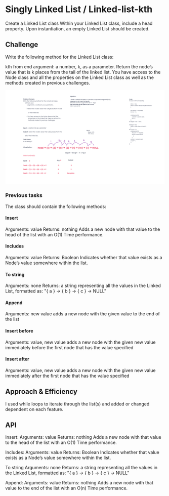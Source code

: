 # Singly Linked List / Linked-list-kth

Create a Linked List class
Within your Linked List class, include a head property.
Upon instantiation, an empty Linked List should be created.

## Challenge

Write the following method for the Linked List class:

kth from end
argument: a number, k, as a parameter.
Return the node’s value that is k places from the tail of the linked list.
You have access to the Node class and all the properties on the Linked List class as well as the methods created in previous challenges.

![UML](../assets/linked-list-kth.png)

### Previous tasks

The class should contain the following methods:

#### Insert

  Arguments: value
  Returns: nothing
  Adds a new node with that value to the head of the list with an O(1) Time performance.

#### Includes

  Arguments: value
  Returns: Boolean
  Indicates whether that value exists as a Node’s value somewhere within the list.

#### To string

  Arguments: none
  Returns: a string representing all the values in the Linked List, formatted as:
  "{ a } -> { b } -> { c } -> NULL"

#### Append

  Arguments: new value
  adds a new node with the given value to the end of the list

#### Insert before

  Arguments: value, new value
  adds a new node with the given new value immediately before the first node that has the value specified

#### Insert after

  Arguments: value, new value
  adds a new node with the given new value immediately after the first node that has the value specified

## Approach & Efficiency

I used while loops to iterate through the list(s) and added or changed dependent on each feature.

## API

Insert:
  Arguments: value
  Returns: nothing
  Adds a new node with that value to the head of the list with an O(1) Time performance.

Includes:
  Arguments: value
  Returns: Boolean
  Indicates whether that value exists as a Node’s value somewhere within the list.

To string
  Arguments: none
  Returns: a string representing all the values in the Linked List, formatted as:
  "{ a } -> { b } -> { c } -> NULL"

Append:
  Arguments: value
  Returns: nothing
    Adds a new node with that value to the end of the list with an O(n) Time performance.
